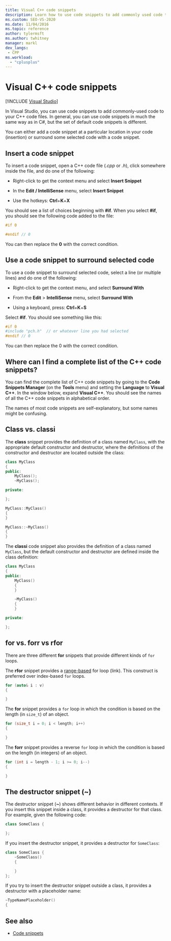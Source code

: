 ```yaml
---
title: Visual C++ code snippets
description: Learn how to use code snippets to add commonly used code to your C++ code files.
ms.custom: SEO-VS-2020
ms.date: 11/04/2016
ms.topic: reference
author: tylermsft
ms.author: twhitney
manager: markl
dev_langs:
 - CPP
ms.workload:
  - "cplusplus"
---
```

# Visual C++ code snippets

 [!INCLUDE [Visual Studio](~/includes/applies-to-version/vs-windows-only.md)]

In Visual Studio, you can use code snippets to add commonly-used code to your C++ code files. In general, you can use code snippets in much the same way as in C#, but the set of default code snippets is different.

You can either add a code snippet at a particular location in your code (insertion) or surround some selected code with a code snippet.

## Insert a code snippet

To insert a code snippet, open a C++ code file (*.cpp* or *.h*), click somewhere inside the file, and do one of the following:

- Right-click to get the context menu and select **Insert Snippet**

- In the **Edit / IntelliSense** menu, select **Insert Snippet**

- Use the hotkeys: **Ctrl**+**K**+**X**

You should see a list of choices beginning with **#if**. When you select **#if**, you should see the following code added to the file:

```cpp
#if 0

#endif // 0
```

You can then replace the **0** with the correct condition.

## Use a code snippet to surround selected code

To use a code snippet to surround selected code, select a line (or multiple lines) and do one of the following:

- Right-click to get the context menu, and select **Surround With**

- From the **Edit** > **IntelliSense** menu, select **Surround With**

- Using a keyboard, press: **Ctrl**+**K**+**S**

Select **#if**. You should see something like this:

```cpp
#if 0
#include "pch.h"  // or whatever line you had selected
#endif // 0
```

You can then replace the 0 with the correct condition.

## Where can I find a complete list of the C++ code snippets?

You can find the complete list of C++ code snippets by going to the **Code Snippets Manager** (on the **Tools** menu) and setting the **Language** to **Visual C++**. In the window below, expand **Visual C++**. You should see the names of all the C++ code snippets in alphabetical order.

The names of most code snippets are self-explanatory, but some names might be confusing.

## Class vs. classi

The **class** snippet provides the definition of a class named `MyClass`, with the appropriate default constructor and destructor, where the definitions of the constructor and destructor are located outside the class:

```cpp
class MyClass
{
public:
    MyClass();
    ~MyClass();

private:

};

MyClass::MyClass()
{
}

MyClass::~MyClass()
{
}
```

The **classi** code snippet also provides the definition of a class named `MyClass`, but the default constructor and destructor are defined inside the class definition:

```cpp
class MyClass
{
public:
    MyClass()
    {
    }

    ~MyClass()
    {
    }

private:

};
```

## for vs. forr vs rfor

There are three different **for** snippets that provide different kinds of `for` loops.

The **rfor** snippet provides a [range-based](/cpp/cpp/range-based-for-statement-cpp) for loop (link). This construct is preferred over index-based `for` loops.

```cpp
for (auto& i : v)
{

}
```

The **for** snippet provides a `for` loop in which the condition is based on the length (in `size_t`) of an object.

```cpp
for (size_t i = 0; i < length; i++)
{

}
```

The **forr** snippet provides a reverse `for` loop in which the condition is based on the length (in integers) of an object.

```cpp
for (int i = length - 1; i >= 0; i--)
{

}
```

## The destructor snippet (~)

The destructor snippet (**~**) shows different behavior in different contexts. If you insert this snippet inside a class, it provides a destructor for that class. For example, given the following code:

```cpp
class SomeClass {

};
```

If you insert the destructor snippet, it provides a destructor for `SomeClass`:

```cpp
class SomeClass {
    ~SomeClass()
    {

    }
};
```

If you try to insert the destructor snippet outside a class, it provides a destructor with a placeholder name:

```cpp
~TypeNamePlaceholder()
{
```

## See also

- [Code snippets](../ide/code-snippets.md)